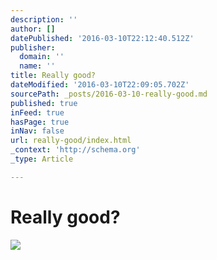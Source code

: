 ```yaml
---
description: ''
author: []
datePublished: '2016-03-10T22:12:40.512Z'
publisher:
  domain: ''
  name: ''
title: Really good?
dateModified: '2016-03-10T22:09:05.702Z'
sourcePath: _posts/2016-03-10-really-good.md
published: true
inFeed: true
hasPage: true
inNav: false
url: really-good/index.html
_context: 'http://schema.org'
_type: Article

---
```

# Really good?
![](https://the-grid-user-content.s3-us-west-2.amazonaws.com/288f7751-d8ee-4ca4-bb93-000b10f7b727.png)